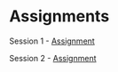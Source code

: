 # Assignments

Session 1 - [Assignment](https://github.com/ajithvallabai/assignments/tree/master/project1)

Session 2 - [Assignment](https://github.com/ajithvallabai/assignments/tree/master/session2)
